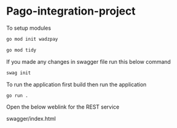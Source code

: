 # Pago-integration-project

To setup modules

```bash
go mod init wadzpay
```

```bash
go mod tidy
```

If you made any changes in swagger file run this below command
```bash
swag init
```

To run the application first build then run the application

```bash
go run .
```
Open the below weblink for the REST service

<url>swagger/index.html
